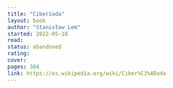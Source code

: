 ```yaml
---
title: "Ciberíada"
layout: book
author: "Stanisław Lem"
started: 2022-05-18
read:
status: abandoned
rating:
cover:
pages: 304
link: https://es.wikipedia.org/wiki/Ciber%C3%ADada
---
```

